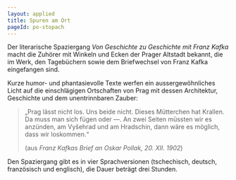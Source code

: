 ```yaml
---
layout: applied
title: Spuren am Ort
pageId: po-stopach
---
```


Der literarische Spaziergang *Von Geschichte zu Geschichte mit Franz Kafka*
macht die Zuhörer mit Winkeln und Ecken der Prager Altstadt bekannt, die im Werk,
den Tagebüchern sowie dem Briefwechsel von Franz Kafka eingefangen sind.

Kurze humor- und phantasievolle Texte werfen ein aussergewöhnliches Licht auf die
einschlägigen Ortschaften von Prag mit dessen Architektur, Geschichte und dem
unentrinnbaren Zauber:

> &bdquo;Prag lässt nicht los. Uns beide nicht. Dieses Mütterchen hat Krallen.
> Da muss man sich fügen oder &mdash;. An zwei Seiten müssten wir es anzünden,
> am Vyšehrad und am Hradschin, dann wäre es möglich, dass wir loskommen.&ldquo;
>
> (aus <cite>Franz Kafkas Brief an Oskar Pollak, 20. XII. 1902</cite>)

Den Spaziergang gibt es in vier Sprachversionen (tschechisch, deutsch,
französisch und englisch), die Dauer beträgt drei Stunden.
